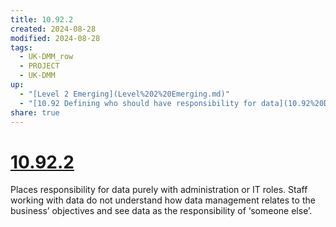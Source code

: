 ```yaml
---
title: 10.92.2
created: 2024-08-28
modified: 2024-08-28
tags:
  - UK-DMM_row
  - PROJECT
  - UK-DMM
up:
  - "[Level 2 Emerging](Level%202%20Emerging.md)"
  - "[10.92 Defining who should have responsibility for data](10.92%20Defining%20who%20should%20have%20responsibility%20for%20data.md)"
share: true
---
```

# [10.92.2](10.92.2.md)

Places responsibility for data purely with administration or IT roles. Staff working with data do not understand how data management relates to the business’ objectives and see data as the responsibility of ‘someone else’.
